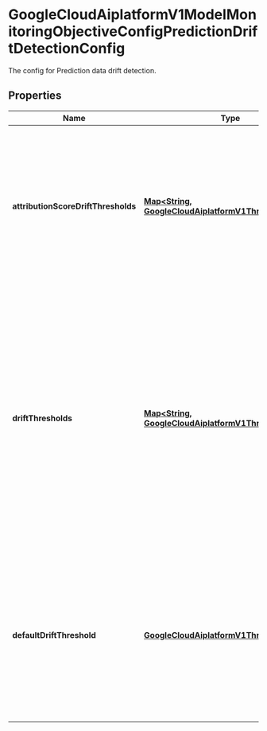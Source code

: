 

# GoogleCloudAiplatformV1ModelMonitoringObjectiveConfigPredictionDriftDetectionConfig

The config for Prediction data drift detection.

## Properties

| Name | Type | Description | Notes |
|------------ | ------------- | ------------- | -------------|
|**attributionScoreDriftThresholds** | [**Map&lt;String, GoogleCloudAiplatformV1ThresholdConfig&gt;**](GoogleCloudAiplatformV1ThresholdConfig.md) | Key is the feature name and value is the threshold. The threshold here is against attribution score distance between different time windows. |  [optional] |
|**driftThresholds** | [**Map&lt;String, GoogleCloudAiplatformV1ThresholdConfig&gt;**](GoogleCloudAiplatformV1ThresholdConfig.md) | Key is the feature name and value is the threshold. If a feature needs to be monitored for drift, a value threshold must be configured for that feature. The threshold here is against feature distribution distance between different time windws. |  [optional] |
|**defaultDriftThreshold** | [**GoogleCloudAiplatformV1ThresholdConfig**](GoogleCloudAiplatformV1ThresholdConfig.md) | Drift anomaly detection threshold used by all features. When the per-feature thresholds are not set, this field can be used to specify a threshold for all features. |  [optional] |



